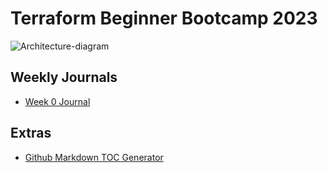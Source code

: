 # Terraform Beginner Bootcamp 2023 

![Architecture-diagram](https://github.com/coffiat/terraform-beginner-bootcamp-2023/assets/107901990/b584f8c3-4c68-4ae3-892c-5becd0aada11)

## Weekly Journals

- [Week 0 Journal](https://github.com/coffiat/terraform-beginner-bootcamp-2023/blob/22-create-toc-readme/bin/Journal/Week%200)

## Extras

- [Github Markdown TOC Generator ](https://ecotrust-canada.github.io/markdown-toc/)


